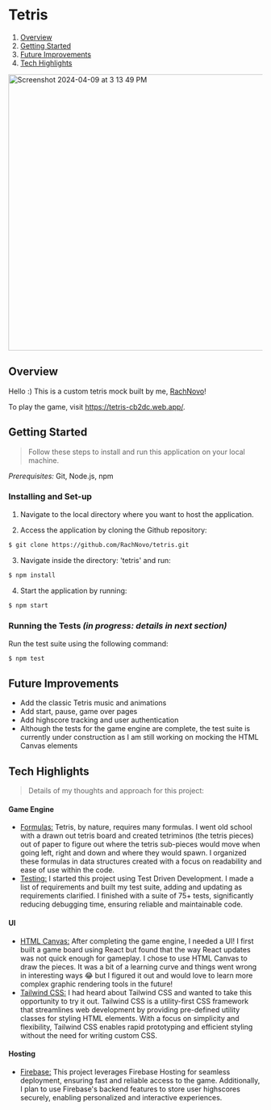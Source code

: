  # Tetris

1. [Overview](#overview)
2. [Getting Started](#getting-started)
3. [Future Improvements](#future-improvements)
4. [Tech Highlights](#tech-highlights)
<img width="547" alt="Screenshot 2024-04-09 at 3 13 49 PM" src="https://github.com/RachNovo/tetris/assets/44451197/f9a5985c-813a-46f1-a883-3fabedb4f21e">

## Overview

Hello :) This is a custom tetris mock built by me, [RachNovo](https://github.com/RachNovo)!

To play the game, visit https://tetris-cb2dc.web.app/.

## Getting Started
> Follow these steps to install and run this application on your local machine.

*Prerequisites:* Git, Node.js, npm

### Installing and Set-up

1. Navigate to the local directory where you want to host the application.

2. Access the application by cloning the Github repository:

```bash
$ git clone https://github.com/RachNovo/tetris.git
```
3. Navigate inside the directory: 'tetris' and run:
```bash
$ npm install
```
4. Start the application by running:
```bash
$ npm start
```

### Running the Tests *(in progress: details in next section)*
Run the test suite using the following command:
```bash
$ npm test
```

## Future Improvements
-  Add the classic Tetris music and animations
- Add start, pause, game over pages
- Add highscore tracking and user authentication
- Although the tests for the game engine are complete, the test suite is currently under construction as I am still working on mocking the HTML Canvas elements

## Tech Highlights
>Details of my thoughts and approach for this project:
#### Game Engine
- <u>Formulas:</u> Tetris, by nature, requires many formulas. I went old school with a drawn out tetris board and created tetriminos (the tetris pieces) out of paper to figure out where the tetris sub-pieces would move when going left, right and down and where they would spawn. I organized these formulas in data structures created with a focus on readability and ease of use within the code.
- <u>Testing:</u> I started this project using Test Driven Development. I made a list of requirements and built my test suite, adding and updating as requirements clarified. I finished with a suite of 75+ tests, significantly reducing debugging time, ensuring reliable and maintainable code.
####  UI
- <u>HTML Canvas:</u> After completing the game engine, I needed a UI! I first built a game board using React but found that the way React updates was not quick enough for gameplay. I chose to use HTML Canvas to draw the pieces. It was a bit of a learning curve and things went wrong in interesting ways 😂 but I figured it out and would love to learn more complex graphic rendering tools in the future!
- <u>Tailwind CSS:</u> I had heard about Tailwind CSS and wanted to take this opportunity to try it out. Tailwind CSS is a utility-first CSS framework that streamlines web development by providing pre-defined utility classes for styling HTML elements. With a focus on simplicity and flexibility, Tailwind CSS enables rapid prototyping and efficient styling without the need for writing custom CSS.
#### Hosting
- <u>Firebase:</u> This project leverages Firebase Hosting for seamless deployment, ensuring fast and reliable access to the game. Additionally, I plan to use Firebase's backend features to store user highscores securely, enabling personalized and interactive experiences.
